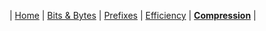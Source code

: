 | [Home](README.md) | [Bits & Bytes](page1.md) | [Prefixes](page2.md) | [Efficiency](page3.md) | [**Compression**](page4.md) |
